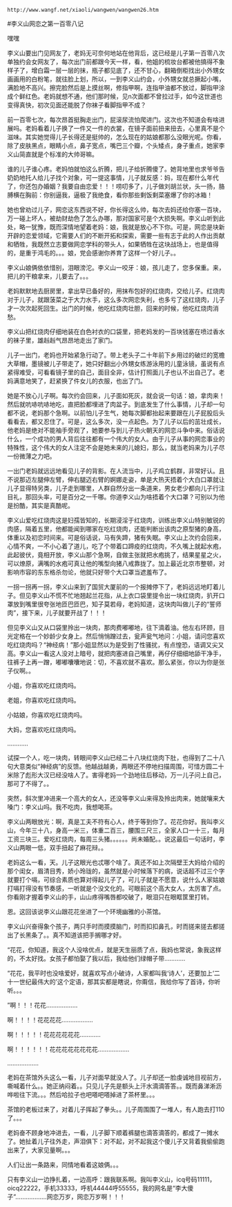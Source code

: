 `http://www.wangf.net/xiaoli/wangwen/wangwen26.htm`

#李义山网恋之第一百零八记

嘿嘿

李义山要出门见网友了，老妈无可奈何地站在他背后，这已经是儿子第一百零八次单独约会女网友了，每次出门前都跟今天一样，看，他姐的梳妆台都被他搞得不象样子了，增白霜一层一层的抹，瓶子都见底了，还不甘心，翻箱倒柜找出小外甥女画画用的白粉笔，就往脸上划，所以，一到李义山约会，小外甥女就总撅起小嘴，满脸地不高兴。擦完脸然后是上摸丝啊，修指甲啊，连指甲油都不放过，脚指甲涂成个鲜红色。老妈就想不通，他们那时候，见n次面都不曾拉过手，如今这世道也变得真快，初次见面还能脱了你袜子看脚指甲不成？

前一百零七次，每次昂首挺胸走出门，屁滚尿流怕爬进门。这次也不知道会有啥进展吗。老妈看着儿子换了一件又一件的衣裳，在镜子面前扭来扭去，心里真不是个滋味。其实她觉得儿子长得还是挺帅的，怎么现在的姑娘都那么没眼光呢。你看，除了皮肤黑点，眼睛小点，鼻子宽点，嘴巴三个瓣，个头矮点，身子重点，她家李义山简直就是个标准的大帅哥嘛。


谁的儿子谁心疼。老妈怕就怕这么折腾，把儿子给折腾傻了。她背地里也求爷爷告奶奶地托人给儿子找个对象，可一提这事情，儿子就反感：妈，现在都什么年代了，你还包办婚姻？我要自由恋爱！！！唠叨多了，儿子做刘胡兰状，头一扬，胳膊横在胸前：你别逼我，逼极了我绝食，看你那些剩饭剩菜塞爆了你的冰箱！

她也曾劝过儿子，网恋这东西说不好，你长得这么帅，每次去妈还给你塞一百块，万一碰上坏人，被劫财劫色了怎么办哪，那对国家可是个大损失啊。李义山听到此处，略一犹豫，既而深情地望着老妈：娘，我就是放心不下你。可是，网恋是块新开辟的恋爱领域，它需要人们的不断开拓和探索，需要一些有志于此的人作出贡献和牺牲，我既然立志要做网恋学科的带头人，如果牺牲在这块战场上，也是值得的，是重于鸿毛的。。。娘，党会感谢你养育了这样一个好儿子。。

李义山娘俩依依惜别，泪眼滂沱。李义山一咬牙：娘，孩儿走了，您多保重。来，把儿的干粮拿来，儿要去了。。。

老妈默默地去厨房里，拿出早已备好的，用抹布包好的红烧肉，交给儿子。红烧肉对于儿子，就跟菠菜之于大力水手，这么多次网恋失利，也多亏了这红烧肉，儿子才一次次起死回生。出门的时候，他吃红烧肉壮胆，回来的时候，他吃红烧肉消愁。

李义山把红烧肉仔细地装在白色衬衣的口袋里，把老妈发的一百块钱塞在喷过香水的袜子里，雄赳赳气昂昂地走出了家门。

儿子一出门，老妈也开始紧急行动了。带上老头子二十年前下乡用过的破烂的宽檐大草帽，墨镜被儿子带走了，她只好翻出小外甥女练游泳用的儿童泳镜，虽说有点紧得难受，可看看镜子里的自己，面目全非，估计打照面儿子也认不出自己了。老妈满意地笑了，赶紧换了件女儿的衣服，也出了门。

她是不放心儿子啊。每次约会回来，儿子面如死灰，就会说一句话：娘，拿肉来！然后就吭哧吭哧地吃，直把脸都埋进了肉盆子。到底发生了什么事情，儿子却一句都不说，老妈那个急啊。以前怕儿子生气，她每次脚都抬起来要跟在儿子屁股后头看看去，都又忍住了。可是，这么多次，没一点起色。为了儿子以后的茁壮成长，他老妈是绝对不能袖手旁观了，她要参与到儿子热火朝天的网恋斗争中来。俗话说什么，一个成功的男人背后往往都有一个伟大的女人。由于儿子从事的网恋事业的特殊性，这个伟大的女人注定不会是她未来的儿媳妇，那么，就当老妈来为儿子尽一份微薄之力吧。



一出门老妈就远远地看见儿子的背影。在人流当中，儿子鸡立鹤群，非常好认。且不说那迈左腿伸左臂，伸右腿迈右臂的婀娜走姿，单是大热天捂着个大白口罩就让儿子显得特另类，儿子走到哪里，人群自然分出一条道来，男女老少都向儿子行注目礼，那回头率，可是百分之一千哪。你道李义山为啥捂着个大口罩？可别以为他是扮酷，其实是真酷呢。

李义山爱吃红烧肉这是妇孺皆知的，长期浸淫于红烧肉，训练出李义山特别敏锐的肉感，隔着五里，他都能闻到哪家在吃红烧肉，还能判断出该肉之原型猪的身高，体重以及初恋时间来。可是俗话说，马有失蹄，猪有失眠。李义山上次约会回来，心情不爽，一不小心着了道儿，吃了个带着口蹄疫的红烧肉，不久嘴上就起水疱，此起彼伏，竟相开放，李义山那个急啊，自做主张就把水疱挑了，结果星星之火，可以燎原，满嘴的水疱可真让他的嘴型向猪八戒靠拢了。加上最近北京市整顿，对影响市容的东东格杀勿论，他就只好带个大口罩当遮羞布了。

一拐一拐再一拐，李义山来到了国贸大厦前的一个报摊停下了，老妈远远地盯着儿子。但见李义山不慌不忙地翘起兰花指，从上衣口袋里提令出一块红烧肉，扒开口罩放到嘴里很夸张地匝巴匝巴，知子莫若母，老妈知道，这块肉叫做儿子的“誓师肉”，接下来，儿子就要开战了！！！

但见李义山又从口袋里拎出一块肉，那肉费嘟嘟地，往下滴着油。他左右环顾，目光定格在一个妙龄少女身上。然后悄悄蹭过去，瓮声瓮气地问：小姐，请问您喜欢吃红烧肉吗？“神经病！”那小姐显然以为是受到了性骚扰，有点惶恐，语调又尖又高。李义山一看这人没对上暗号，就把肉塞进自己嘴里，再仔仔细细地舔干净手，往裤子上再一蹭，嘟嘟囔囔地说：切，不喜欢就不喜欢。那么紧张，你以为你是张子仪啊。。

小姐，你喜欢吃红烧肉吗。

老姐，你喜欢吃红烧肉吗。

小姑娘，你喜欢吃红烧肉吗。

大妈，您喜欢吃红烧肉吗。

…………

试探一个人，吃一块肉，转眼间李义山已经二十八块红烧肉下肚，也得到了二十八句大意类似“神经病”的反馈。他越战越勇，两眼还不停地扫描周围，可惜方圆二十米除了彪形大汉已经没啥人了。害得老妈一个劲地往后移动，万一儿子问上自己，那可了不得了。。


突然，斜次里冲进来一个高大的女人，还没等李义山来得及拎出肉来，她就嚷来大嗓门：李义山吗。我不吃肉，我想喝茶。

李义山两眼放光：啊，真是工夫不符有心人，终于等到你了。花花你好。我叫李义山，今年三十八，身高一米三，体重二百三，腰围三尺三，全家人口一十三，每月工资三块三。爱吃红烧肉，每周三头猪。。。。。。尚未婚配。。说这最后一句话时，李义山两眼一低，双手扭起了麻花辩。。

老妈这么一看，天。儿子这眼光也忒哪个啥了。真还不如上次隔壁王大妈给介绍的那个闺女，眉清目秀，娇小玲珑的，虽然就是小时候落下的病，说话超不过三个字就要打个嗝，可综合素质也算对得起儿子了，可儿子就是不愿意，说什么人家姑娘打嗝打得没有节奏感，一听就是个没文化的。可眼前这个高大女人，太厉害了点。你看刚才握着李义山的手，山山疼得嘴唇都咬破了，眼泪只在眼眶筐里打转。

恩。这回该说李义山跟花花坐进了一个环境幽雅的小茶馆。

李义山兴奋得象个孩子，两只手时而摸摸脑门，时而扣扣鼻孔，时而搓来搓去都搓出了长黑条了。。真不知道该把手搁哪才好。

“花花，你知道，我这个人没啥优点，就是天生丽质了点，我妈也常说，象我这样的，不太好找。女孩子都怕娶了我以后，我给他们绿帽子带…………

“花花，我平时也没啥爱好，就喜欢写点小破诗，人家都叫我‘诗人’，还要加上‘二十一世纪最伟大的’这个定语，那其实都是瞎说，你甭信，我给你写了首诗，你听听。。。

”啊！！！花花………………

啊！！！！花花花花………………

啊！！！！！花花花花花花…………

啊！！！！！！花花花花花花花花………………

………………

老妈在茶馆外头这么一看，儿子对面早就没人了。儿子却还一脸虔诚地目视前方，嘶喊着什么。。她正纳闷着。。只见儿子先是额头上汗水滴滴答答。。既而鼻涕淅沥哗啦往下流。。。然后哈拉子也吧嗒吧嗒掉进了茶杯里。。。

茶馆的老板过来了，对着儿子挥起了拳头。。儿子周围围了一堆人，有人跑去打110了。。。

老妈奋不顾身地冲进去，一看，儿子脚下顺着裤腿也滴答滴答的，都成了一摊水了。她扯着儿子往外走，声泪俱下：对不起，对不起我这个傻儿子又背着我偷偷跑出来了，大家见量啊。。。

人们让出一条路来，同情地看着这娘俩。。。

只有李义山一边挣扎着，一边高呼：跟我联系啊。我叫李义山，icq号码11111，oicq22222，手机33333，呼机44444呼55555，我的网名是“李大傻子”………………网恋万岁，网恋万岁啊！！！